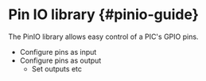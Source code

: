 Pin IO library                    {#pinio-guide}
==============

The PinIO library allows easy control of a PIC's GPIO pins.

- Configure pins as input
- Configure pins as output
    - Set outputs etc